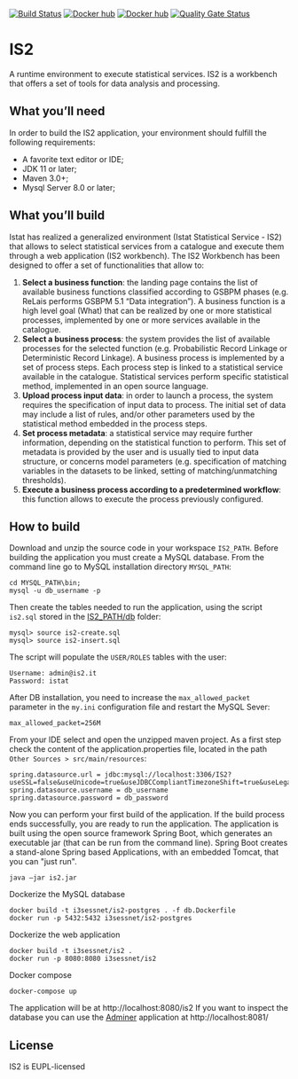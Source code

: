 [![Build Status](https://travis-ci.org/mecdcme/is2.svg?branch=master)](https://travis-ci.org/mecdcme/is2) [![Docker hub](https://img.shields.io/docker/cloud/automated/i3sessnet/is2.svg?label=is2%20docker)](https://cloud.docker.com/u/i3sessnet/repository/docker/i3sessnet/is2) [![Docker hub](https://img.shields.io/docker/cloud/automated/i3sessnet/is2-mysql.svg?label=is2-mysql%20docker)](https://cloud.docker.com/u/i3sessnet/repository/docker/i3sessnet/is2-mysql)
[![Quality Gate Status](https://sonarcloud.io/api/project_badges/measure?project=mecdcme_is2&metric=alert_status)](https://sonarcloud.io/dashboard?id=mecdcme_is2)
# IS2
A runtime environment to execute statistical services. IS2 is a workbench that offers a set of tools for data analysis and processing. 

## What you’ll need
In order to build the IS2 application, your environment should fulfill the following requirements:

* A favorite text editor or IDE;
* JDK 11 or later;
* Maven 3.0+;
* Mysql Server 8.0 or later;

## What you’ll build
Istat has realized a generalized environment (Istat Statistical Service - IS2) that allows to select statistical services from a catalogue and execute them through a web application (IS2 workbench).
The IS2 Workbench has been designed to offer a set of functionalities that allow to:
1.  **Select a business function**: the landing page contains the list of available business functions classified according to GSBPM phases (e.g. ReLais performs GSBPM 5.1 “Data integration”). A business function is a high level goal (What) that can be realized by one or more statistical processes, implemented by one or more services available in the catalogue.
2.  **Select a business process**: the system provides the list of available processes for the selected function (e.g. Probabilistic Record Linkage or Deterministic Record Linkage). A business process is implemented by a set of process steps. Each process step is linked to a statistical service available in the catalogue. Statistical services perform specific statistical method, implemented in an open source language.
3.  **Upload process input data**: in order to launch a process, the system requires the specification of input data to process. The initial set of data may include a list of rules, and/or other parameters used by the statistical method embedded in the process steps.
4.  **Set process metadata**: a statistical service may require further information, depending on the statistical function to perform. This set of metadata is provided by the user and is usually tied to input data structure, or concerns model parameters (e.g. specification of matching variables in the datasets to be linked, setting of matching/unmatching thresholds).
5.  **Execute a business process according to a predetermined workflow**: this function allows to execute the process previously configured.
## How to build
Download and unzip the source code in your workspace `IS2_PATH`.
Before building the application you must create a MySQL database. From the command line go to MySQL installation directory `MYSQL_PATH`:
```
cd MYSQL_PATH\bin;
mysql -u db_username -p
```
Then create the tables needed to run the application, using the script `is2.sql` stored in the [IS2_PATH/db](db/is2.sql) folder:
```
mysql> source is2-create.sql
mysql> source is2-insert.sql
```

The script will populate the `USER/ROLES` tables with the user:
```
Username: admin@is2.it
Password: istat
``` 

After DB installation, you need to increase the `max_allowed_packet` parameter  in the `my.ini` configuration file and restart the MySQL Sever:
```
max_allowed_packet=256M
```

From your IDE select and open the unzipped maven project.
As a first step check the content of the application.properties file, located in the path `Other Sources > src/main/resources`:

```
spring.datasource.url = jdbc:mysql://localhost:3306/IS2?useSSL=false&useUnicode=true&useJDBCCompliantTimezoneShift=true&useLegacyDatetimeCode=false&serverTimezone=UTC
spring.datasource.username = db_username
spring.datasource.password = db_password
```
Now you can perform your first build of the application.
If the build process ends successfully, you are ready to run the application. 
The application is built using the open source framework Spring Boot, which generates an 
executable jar (that can be run from the command line). Spring Boot creates a stand-alone Spring 
based Applications, with an embedded Tomcat, that you can "just run".
```
java –jar is2.jar
```


Dockerize the MySQL database
```
docker build -t i3sessnet/is2-postgres . -f db.Dockerfile
docker run -p 5432:5432 i3sessnet/is2-postgres
```

Dockerize the web application
```
docker build -t i3sessnet/is2 .
docker run -p 8080:8080 i3sessnet/is2 
```

Docker compose
```
docker-compose up
```
The application will be at http://localhost:8080/is2 If you want to inspect the database you can use the 
[Adminer](https://hub.docker.com/_/adminer/) application at http://localhost:8081/ 

## License
IS2 is EUPL-licensed
